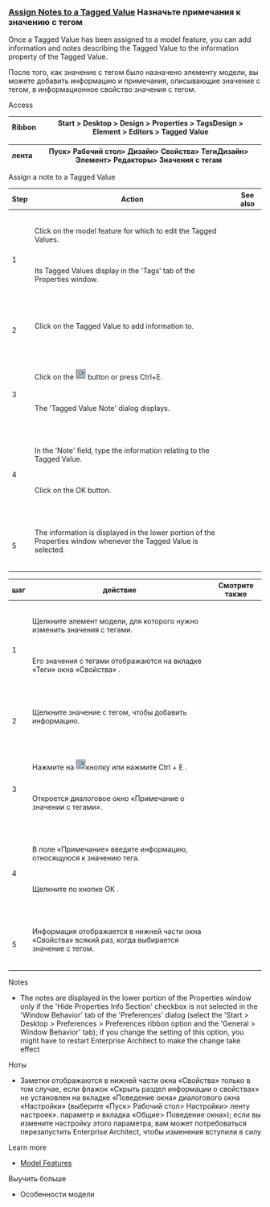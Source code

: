 ### [Assign Notes to a Tagged Value](https://sparxsystems.com/enterprise_architect_user_guide/15.1/modeling/assigninginformationtoatag.html) Назначьте примечания к значению с тегом

Once a Tagged Value has been assigned to a model feature, you can add information and notes describing the Tagged Value to the information property of the Tagged Value.

После того, как значение с тегом было назначено элементу модели, вы можете добавить информацию и примечания, описывающие значение с тегом, в информационное свойство значения с тегом.

Access

| Ribbon | Start &gt; Desktop &gt; Design &gt; Properties &gt; TagsDesign &gt; Element &gt; Editors &gt; Tagged Value |
|--------|------------------------------------------|

| лента | Пуск&gt; Рабочий стол&gt; Дизайн&gt; Свойства&gt; ТегиДизайн&gt; Элемент&gt; Редакторы&gt; Значения с тегам |
|-------|------------------------------------------|

Assign a note to a Tagged Value

| Step                                     | Action                                   | See also |
|------------------------------------------|------------------------------------------|----------|
| <br>			<p class="p_Tableheader"><br>				<span class="f_Tabletext">1</span><br>			</p><br>		 | <br>			<p><span class="f_BodyTextTable">Click on the model feature for which to edit the Tagged Values. </span></p><br>			<p><span class="f_BodyTextTable">Its Tagged Values display in the 'Tags' tab of the <span class="tool-interface">Properties window</span>.</span></p><br>		 | <br>		   |
| <br>			<p class="p_Tableheader"><br>				<span class="f_Tabletext">2</span><br>			</p><br>		 | <br>			<p><span class="f_BodyTextTable">Click on the Tagged Value to add information to.</span></p><br>		 | <br>		   |
| <br>			<p class="p_Tableheader"><br>				<span class="f_Tabletext">3</span><br>			</p><br>		 | <br>			<p><span class="f_BodyTextTable">Click on the ![](_src/edittagnotes.png) button or press <span class="ea-button">Ctrl+E</span>.</span></p><br>			<p><span class="f_BodyTextTable">The 'Tagged Value Note' dialog displays.</span></p><br>		 | <br>		   |
| <br>			<p class="p_Tableheader"><br>				<span class="f_Tabletext">4</span><br>			</p><br>		 | <br>			<p><span class="f_BodyTextTable">In the 'Note' field, type the information relating to the Tagged Value. </span></p><br>			<p><span class="f_BodyTextTable">Click on the <span class="ea-button">OK button</span>. </span></p><br>		 | <br>		   |
| <br>			<p class="p_Tableheader"><br>				<span class="f_Tabletext">5</span><br>			</p><br>		 | <br>			<p><span class="f_BodyTextTable">The information is displayed in the lower portion of the <span class="tool-interface">Properties window</span> whenever the Tagged Value is selected.</span></p><br>		 | <br>		   |


| шаг                                      | действие                                 | Смотрите также |
|------------------------------------------|------------------------------------------|----------------|
| <br>			<p class="p_Tableheader"><br>				<span class="f_Tabletext"><font style="vertical-align: inherit;"><font style="vertical-align: inherit;">1</font></font></span><br>			</p><br>		 | <br>			<p><span class="f_BodyTextTable"><font style="vertical-align: inherit;"><font style="vertical-align: inherit;">Щелкните элемент модели, для которого нужно изменить значения с тегами. </font></font></span></p><br>			<p><span class="f_BodyTextTable"><font style="vertical-align: inherit;"><font style="vertical-align: inherit;">Его значения с тегами отображаются на вкладке «Теги» </font></font><span class="tool-interface"><font style="vertical-align: inherit;"><font style="vertical-align: inherit;">окна «Свойства»</font></font></span><font style="vertical-align: inherit;"><font style="vertical-align: inherit;"> .</font></font></span></p><br>		 | <br>		         |
| <br>			<p class="p_Tableheader"><br>				<span class="f_Tabletext"><font style="vertical-align: inherit;"><font style="vertical-align: inherit;">2</font></font></span><br>			</p><br>		 | <br>			<p><span class="f_BodyTextTable"><font style="vertical-align: inherit;"><font style="vertical-align: inherit;">Щелкните значение с тегом, чтобы добавить информацию.</font></font></span></p><br>		 | <br>		         |
| <br>			<p class="p_Tableheader"><br>				<span class="f_Tabletext"><font style="vertical-align: inherit;"><font style="vertical-align: inherit;">3</font></font></span><br>			</p><br>		 | <br>			<p><span class="f_BodyTextTable"><font style="vertical-align: inherit;"><font style="vertical-align: inherit;">Нажмите на </font></font>![](_src/edittagnotes.png)<font style="vertical-align: inherit;"><font style="vertical-align: inherit;">кнопку или нажмите </font></font><span class="ea-button"><font style="vertical-align: inherit;"><font style="vertical-align: inherit;">Ctrl + E</font></font></span><font style="vertical-align: inherit;"><font style="vertical-align: inherit;"> .</font></font></span></p><br>			<p><span class="f_BodyTextTable"><font style="vertical-align: inherit;"><font style="vertical-align: inherit;">Откроется диалоговое окно «Примечание о значении с тегами».</font></font></span></p><br>		 | <br>		         |
| <br>			<p class="p_Tableheader"><br>				<span class="f_Tabletext"><font style="vertical-align: inherit;"><font style="vertical-align: inherit;">4</font></font></span><br>			</p><br>		 | <br>			<p><span class="f_BodyTextTable"><font style="vertical-align: inherit;"><font style="vertical-align: inherit;">В поле «Примечание» введите информацию, относящуюся к значению тега. </font></font></span></p><br>			<p><span class="f_BodyTextTable"><font style="vertical-align: inherit;"><font style="vertical-align: inherit;">Щелкните по </font></font><span class="ea-button"><font style="vertical-align: inherit;"><font style="vertical-align: inherit;">кнопке ОК</font></font></span><font style="vertical-align: inherit;"><font style="vertical-align: inherit;"> .</font></font></span></p><br>		 | <br>		         |
| <br>			<p class="p_Tableheader"><br>				<span class="f_Tabletext"><font style="vertical-align: inherit;"><font style="vertical-align: inherit;">5</font></font></span><br>			</p><br>		 | <br>			<p><span class="f_BodyTextTable"><font style="vertical-align: inherit;"><font style="vertical-align: inherit;">Информация отображается в нижней части </font></font><span class="tool-interface"><font style="vertical-align: inherit;"><font style="vertical-align: inherit;">окна «Свойства»</font></font></span><font style="vertical-align: inherit;"><font style="vertical-align: inherit;"> всякий раз, когда выбирается значение с тегом.</font></font></span></p><br>		 | <br>		         |

Notes
* The notes are displayed in the lower portion of the Properties window only if the 'Hide Properties Info Section' checkbox is not selected in the 'Window Behavior' tab of the 'Preferences' dialog (select the 'Start > Desktop > Preferences > Preferences ribbon option and the 'General > Window Behavior' tab); if you change the setting of this option, you might have to restart Enterprise Architect to make the change take effect

Ноты
* Заметки отображаются в нижней части окна «Свойства» только в том случае, если флажок «Скрыть раздел информации о свойствах» не установлен на вкладке «Поведение окна» диалогового окна «Настройки» (выберите «Пуск> Рабочий стол> Настройки> ленту настроек». параметр и вкладка «Общие> Поведение окна»); если вы измените настройку этого параметра, вам может потребоваться перезапустить Enterprise Architect, чтобы изменения вступили в силу

Learn more
* [Model Features](https://sparxsystems.com/enterprise_architect_user_guide/15.1/modeling/thetaggedvaluestab.html)

Выучить больше
* Особенности модели


